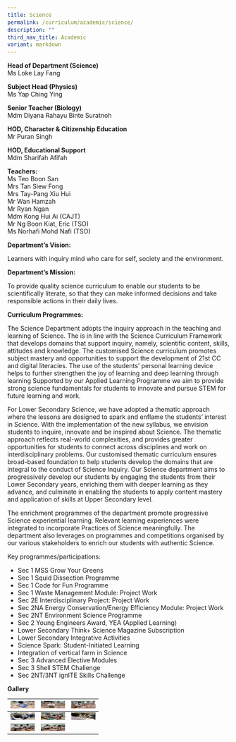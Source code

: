 ```yaml
---
title: Science
permalink: /curriculum/academic/science/
description: ""
third_nav_title: Academic
variant: markdown
---
```

**Head of Department (Science)** <br>
Ms Loke Lay Fang

**Subject Head (Physics)** <br>
Ms Yap Ching Ying

**Senior Teacher (Biology)** <br>
Mdm Diyana Rahayu Binte Suratnoh

**HOD, Character &amp; Citizenship Education**  <br>
Mr Puran Singh <br>

**HOD, Educational Support**  <br>
Mdm Sharifah Afifah <br>

**Teachers:**  <br>
Ms Teo Boon San <br>
Mrs Tan Siew Fong <br>
Mrs Tay-Pang Xiu Hui <br>
Mr Wan Hamzah <br>
Mr Ryan Ngan <br>
Mdm Kong Hui Ai (CAJT) <br>
Mr Ng Boon Kiat, Eric (TSO) <br>
Ms Norhafi Mohd Nafi (TSO) <br>

**Department’s Vision:**

Learners with inquiry mind who care for self, society and the environment.

**Department’s Mission:**

To provide quality science curriculum to enable our students to be scientifically literate, so that they can make informed decisions and take responsible actions in their daily lives.

**Curriculum Programmes:**

The Science Department adopts the inquiry approach in the teaching and learning of Science. The is in line with the Science Curriculum Framework that develops domains that support inquiry, namely, scientific content, skills, attitudes and knowledge. The customised Science curriculum promotes subject mastery and opportunities to support the development of 21st&nbsp;CC and digital literacies. The use of the students’ personal learning device helps to further strengthen the joy of learning and deep learning through learning Supported by our Applied Learning Programme we aim to provide strong science fundamentals for students to innovate and pursue STEM for future learning and work.

For Lower Secondary Science, we have adopted a thematic approach where the lessons are designed to spark and enflame the students’ interest in Science. With the implementation of the new syllabus, we envision students to inquire, innovate and be inspired about Science. The thematic approach reflects real-world complexities, and provides greater opportunities for students to connect across disciplines and work on interdisciplinary problems. Our customised thematic curriculum ensures broad-based foundation to help students develop the domains that are integral to the conduct of Science Inquiry. Our Science department aims to progressively develop our students by engaging the students from their Lower Secondary years, enriching them with deeper learning as they advance, and culminate in enabling the students to apply content mastery and application of skills at Upper Secondary level.

The enrichment programmes of the department promote progressive Science experiential learning. Relevant learning experiences were integrated to incorporate Practices of Science meaningfully. The department also leverages on programmes and competitions organised by our various stakeholders to enrich our students with authentic Science.

Key programmes/participations:

*   Sec 1 MSS Grow Your Greens
*   Sec 1 Squid Dissection Programme
*   Sec 1 Code for Fun Programme
*   Sec 1 Waste Management Module: Project Work
*   Sec 2E Interdisciplinary Project: Project Work
*   Sec 2NA Energy Conservation/Energy Efficiency Module: Project Work
*   Sec 2NT Environment Science Programme
*   Sec 2 Young Engineers Award, YEA (Applied Learning)
*   Lower Secondary Think+ Science Magazine Subscription
*   Lower Secondary Integrative Activities
*   Science Spark: Student-Initiated Learning
*   Integration of vertical farm in Science
*   Sec 3 Advanced Elective Modules
*   Sec 3 Shell STEM Challenge
*   Sec 2NT/3NT ignITE Skills Challenge

**Gallery**

<table>
<thead>
  <tr>
    <th><img src="/images/SCI_1-768x576.jpeg" width="55" height="17"></th>
    <th><img src="/images/SCI_2-768x432.jpeg" alt="Science" width="55" height="17"></th>
    <th><img src="/images/SCI_3-768x432.jpeg" alt="Science" width="55" height="17"></th>
  </tr>
</thead>
<tbody>
  <tr>
    <td><img src="/images/SCI_4-768x576.jpeg" alt="Science" width="55" height="17"></td>
    <td><img src="/images/SCI_5.jpeg" alt="Science" width="55" height="17"></td>
    <td><img src="/images/SCI_6.jpeg" alt="Science" width="55" height="17"></td>
  </tr>
  
  <tr>
    <td><img src="/images/SCI_7-768x661.jpeg" alt="Science" width="55" height="17"></td>
		<td><img src="/images/SCI_8-768x576.jpeg" alt="Science" width="55" height="17"></td>
  </tr>
</tbody>
</table>